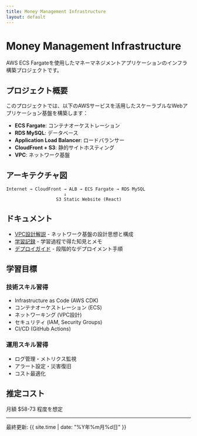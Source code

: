 ```yaml
---
title: Money Management Infrastructure
layout: default
---
```


# Money Management Infrastructure

AWS ECS Fargateを使用したマネーマネジメントアプリケーションのインフラ構築プロジェクトです。

## プロジェクト概要

このプロジェクトでは、以下のAWSサービスを活用したスケーラブルなWebアプリケーション基盤を構築します：

- **ECS Fargate**: コンテナオーケストレーション
- **RDS MySQL**: データベース
- **Application Load Balancer**: ロードバランサー
- **CloudFront + S3**: 静的サイトホスティング
- **VPC**: ネットワーク基盤

## アーキテクチャ図

```
Internet → CloudFront → ALB → ECS Fargate → RDS MySQL
                      ↓
                   S3 Static Website (React)
```

## ドキュメント

- [VPC設計解説](vpc-design.html) - ネットワーク基盤の設計思想と構成
- [学習記録](learning-notes.html) - 学習過程で得た知見とメモ
- [デプロイガイド](deployment-guide.html) - 段階的なデプロイメント手順

## 学習目標

### 技術スキル習得
- Infrastructure as Code (AWS CDK)
- コンテナオーケストレーション (ECS)
- ネットワーキング (VPC設計)
- セキュリティ (IAM, Security Groups)
- CI/CD (GitHub Actions)

### 運用スキル習得
- ログ管理・メトリクス監視
- アラート設定・災害復旧
- コスト最適化

## 推定コスト

月額 $58-73 程度を想定

---

最終更新: {{ site.time | date: "%Y年%m月%d日" }}